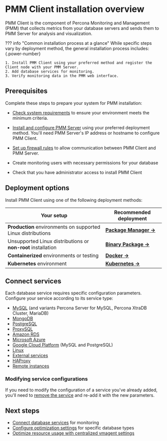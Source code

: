 # PMM Client installation overview

PMM Client is the component of Percona Monitoring and Management (PMM) that collects metrics from your database servers and sends them to PMM Server for analysis and visualization.

??? info "Common installation process at a glance"
    While specific steps vary by deployment method, the general installation process includes:
    {.power-number}
    
    1. Install PMM Client using your preferred method and register the Client node with your PMM Server.
    2. Add database services for monitoring.
    3. Verify monitoring data in the PMM web interface.

## Prerequisites

Complete these steps to prepare your system for PMM installation:

- [Check system requirements](prerequisites.md) to ensure your environment meets the minimum criteria.

- [Install and configure PMM Server](../install-pmm-server/index.md) using your preferred deployment method. You'll need PMM Server's IP address or hostname to configure PMM Client.

- [Set up firewall rules](../plan-pmm-installation/network_and_firewall.md) to allow communication between PMM Client and PMM Server.
- Create monitoring users with necessary permissions for your database

- Check that you have administrator access to install PMM Client

## Deployment options

Install PMM Client using one of the following deployment methods:

| **Your setup** | **Recommended deployment** |
|----------------|----------------------------|
| **Production** environments on supported Linux distributions | **[Package Manager →](package_manager.md)** |
| Unsupported Linux distributions or **non-root** installation | **[Binary Package →](binary_package.md)** |
| **Containerized** environments or testing | **[Docker →](docker.md)** |
| **Kubernetes** environment | **[Kubernetes →](sidecar.md)** |

## Connect services

Each database service requires specific configuration parameters. Configure your service according to its service type:

- [MySQL](connect-database/mysql/mysql.md) (and variants Percona Server for MySQL, Percona XtraDB Cluster, MariaDB)
- [MongoDB](connect-database/mongodb.md)
- [PostgreSQL](connect-database/postgresql.md)
- [ProxySQL](connect-database/proxysql.md)
- [Amazon RDS](connect-database/aws.md)
- [Microsoft Azure](connect-database/azure.md)
- [Google Cloud Platform](connect-database/google.md) (MySQL and PostgreSQL)
- [Linux](connect-database/linux.md)
- [External services](connect-database/external.md)
- [HAProxy](connect-database/haproxy.md)
- [Remote instances](connect-database/remote.md)

### Modifying service configurations

If you need to modify the configuration of a service you've already added, you'll need to [remove the service](../../use/remove-services.md) and re-add it with the new parameters.

## Next steps

- [Connect database services](connect-database/index.md) for monitoring
- [Configure optimization settings](connect-database/mysql/improve_perf.md) for specific database types
- [Optimize resource usage with centralized vmagent settings](../install-pmm-server/deployment-options/docker/env_var.md#configure-vmagent-on-pmm-client)